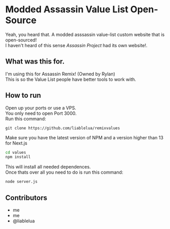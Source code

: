 # Modded Assassin Value List Open-Source
Yeah, you heard that. A modded asssassin value-list custom website that is open-sourced!<br>I haven't heard of this sense <i>Assassin Project</i> had its own website!.
## What was this for.
I'm using this for Assassin Remix! (Owned by Rylan)<br>This is so the Value List people have better tools to work with.
## How to run
Open up your ports or use a VPS.<br>You only need to open Port 3000.<br>Run this command:
```git
git clone https://github.com/liablelua/remixvalues
```
Make sure you have the latest version of NPM and a version higher than 13 for Next.js
```bat
cd values
npm install
```
This will install all needed dependences.<br>Once thats over all you need to do is run this command:
```bat
node server.js
```
## Contributors
- me
- me
- @liablelua
